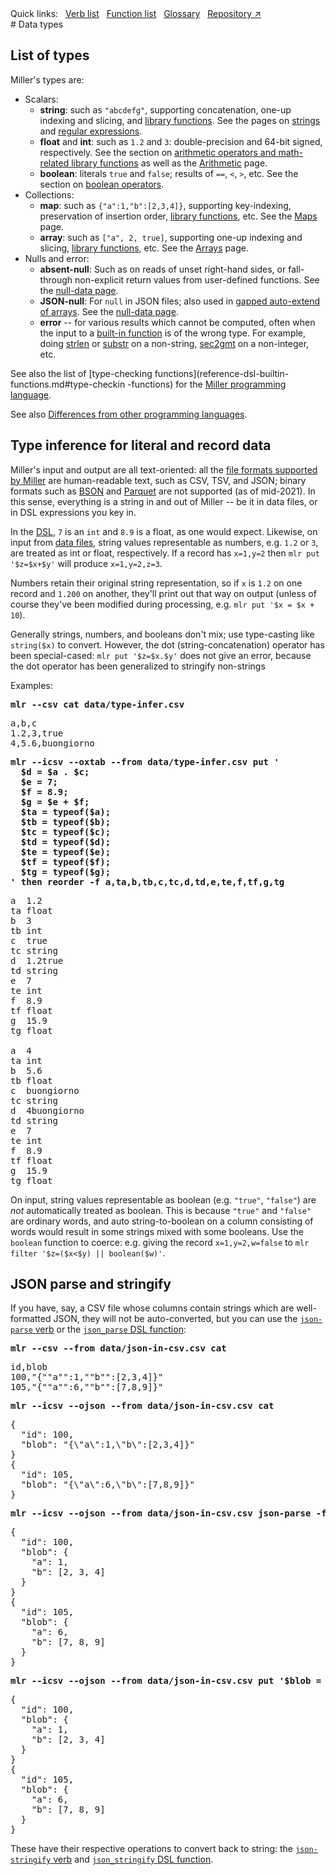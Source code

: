 <!---  PLEASE DO NOT EDIT DIRECTLY. EDIT THE .md.in FILE PLEASE. --->
<div>
<span class="quicklinks">
Quick links:
&nbsp;
<a class="quicklink" href="../reference-verbs/index.html">Verb list</a>
&nbsp;
<a class="quicklink" href="../reference-dsl-builtin-functions/index.html">Function list</a>
&nbsp;
<a class="quicklink" href="../glossary/index.html">Glossary</a>
&nbsp;
<a class="quicklink" href="https://github.com/johnkerl/miller" target="_blank">Repository ↗</a>
</span>
</div>
# Data types

## List of types

Miller's types are:

* Scalars:
    * **string**: such as `"abcdefg"`, supporting concatenation, one-up indexing and slicing, and [library functions](reference-dsl-builtin-functions.md#string-functions). See the pages on [strings](reference-main-strings.md) and [regular expressions](reference-main-regular-expressions.md).
    * **float** and **int**: such as `1.2` and `3`: double-precision and 64-bit signed, respectively. See the section on [arithmetic operators and math-related library functions](reference-dsl-builtin-functions.md#math-functions) as well as the [Arithmetic](reference-main-arithmetic.md) page.
    * **boolean**: literals `true` and `false`; results of `==`, `<`, `>`, etc. See the section on [boolean operators](reference-dsl-builtin-functions.md#boolean-functions).
* Collections:
    * **map**: such as `{"a":1,"b":[2,3,4]}`, supporting key-indexing, preservation of insertion order, [library functions](reference-dsl-builtin-functions.md#collections-functions), etc. See the [Maps](reference-main-maps.md) page.
    * **array**: such as `["a", 2, true]`, supporting one-up indexing and slicing, [library functions](reference-dsl-builtin-functions.md#collections-functions), etc. See the [Arrays](reference-main-arrays.md) page.
* Nulls and error:
    * **absent-null**: Such as on reads of unset right-hand sides, or fall-through non-explicit return values from user-defined functions. See the [null-data page](reference-main-null-data.md).
    * **JSON-null**: For `null` in JSON files; also used in [gapped auto-extend of arrays](reference-main-arrays.md#auto-extend-and-null-gaps). See the [null-data page](reference-main-null-data.md).
    * **error** -- for various results which cannot be computed, often when the input to a [built-in function](reference-dsl-builtin-functions.md) is of the wrong type. For example, doing [strlen](reference-dsl-builtin-functions.md#strlen) or [substr](reference-dsl-builtin-functions.md#substr) on a non-string, [sec2gmt](reference-dsl-builtin-functions.md#sec2gmt) on a non-integer, etc.

See also the list of [type-checking
functions](reference-dsl-builtin-functions.md#type-checkin -functions) for the
[Miller programming language](programming-language.md).

See also [Differences from other programming languages](reference-dsl-differences.md).

## Type inference for literal and record data

Miller's input and output are all text-oriented: all the
[file formats supported by Miller](file-formats.md) are human-readable text,
such as CSV, TSV, and JSON; binary formats such as
[BSON](https://bsonspec.org/) and [Parquet](https://parquet.apache.org/) are
not supported (as of mid-2021). In this sense, everything is a string in and out of
Miller -- be it in data files, or in DSL expressions you key in.

In the [DSL](programming-language.md), `7` is an `int` and `8.9` is a float, as
one would expect.  Likewise, on input from [data files](file-formats.md),
string values representable as numbers, e.g. `1.2` or `3`, are treated as int
or float, respectively. If a record has `x=1,y=2` then `mlr put '$z=$x+$y'`
will produce `x=1,y=2,z=3`.

Numbers retain their original string representation, so if `x` is `1.2` on one
record and `1.200` on another, they'll print out that way on output (unless of
course they've been modified during processing, e.g. `mlr put '$x = $x + 10`).

Generally strings, numbers, and booleans don't mix; use type-casting like
`string($x)` to convert. However, the dot (string-concatenation) operator has
been special-cased: `mlr put '$z=$x.$y'` does not give an error, because the
dot operator has been generalized to stringify non-strings

Examples:

<pre class="pre-highlight-in-pair">
<b>mlr --csv cat data/type-infer.csv</b>
</pre>
<pre class="pre-non-highlight-in-pair">
a,b,c
1.2,3,true
4,5.6,buongiorno
</pre>

<pre class="pre-highlight-in-pair">
<b>mlr --icsv --oxtab --from data/type-infer.csv put '</b>
<b>  $d = $a . $c;</b>
<b>  $e = 7;</b>
<b>  $f = 8.9;</b>
<b>  $g = $e + $f;</b>
<b>  $ta = typeof($a);</b>
<b>  $tb = typeof($b);</b>
<b>  $tc = typeof($c);</b>
<b>  $td = typeof($d);</b>
<b>  $te = typeof($e);</b>
<b>  $tf = typeof($f);</b>
<b>  $tg = typeof($g);</b>
<b>' then reorder -f a,ta,b,tb,c,tc,d,td,e,te,f,tf,g,tg</b>
</pre>
<pre class="pre-non-highlight-in-pair">
a  1.2
ta float
b  3
tb int
c  true
tc string
d  1.2true
td string
e  7
te int
f  8.9
tf float
g  15.9
tg float

a  4
ta int
b  5.6
tb float
c  buongiorno
tc string
d  4buongiorno
td string
e  7
te int
f  8.9
tf float
g  15.9
tg float
</pre>

On input, string values representable as boolean  (e.g. `"true"`, `"false"`)
are *not* automatically treated as boolean.  This is because `"true"` and
`"false"` are ordinary words, and auto string-to-boolean on a column consisting
of words would result in some strings mixed with some booleans. Use the
`boolean` function to coerce: e.g. giving the record `x=1,y=2,w=false` to `mlr
filter '$z=($x<$y) || boolean($w)'`.

## JSON parse and stringify

If you have, say, a CSV file whose columns contain strings which are well-formatted JSON,
they will not be auto-converted, but you can use the
[`json-parse` verb](reference-verbs.md#json-parse)
or the
[`json_parse` DSL function](reference-dsl-builtin-functions.md#json_parse):

<pre class="pre-highlight-in-pair">
<b>mlr --csv --from data/json-in-csv.csv cat</b>
</pre>
<pre class="pre-non-highlight-in-pair">
id,blob
100,"{""a"":1,""b"":[2,3,4]}"
105,"{""a"":6,""b"":[7,8,9]}"
</pre>

<pre class="pre-highlight-in-pair">
<b>mlr --icsv --ojson --from data/json-in-csv.csv cat</b>
</pre>
<pre class="pre-non-highlight-in-pair">
{
  "id": 100,
  "blob": "{\"a\":1,\"b\":[2,3,4]}"
}
{
  "id": 105,
  "blob": "{\"a\":6,\"b\":[7,8,9]}"
}
</pre>

<pre class="pre-highlight-in-pair">
<b>mlr --icsv --ojson --from data/json-in-csv.csv json-parse -f blob</b>
</pre>
<pre class="pre-non-highlight-in-pair">
{
  "id": 100,
  "blob": {
    "a": 1,
    "b": [2, 3, 4]
  }
}
{
  "id": 105,
  "blob": {
    "a": 6,
    "b": [7, 8, 9]
  }
}
</pre>

<pre class="pre-highlight-in-pair">
<b>mlr --icsv --ojson --from data/json-in-csv.csv put '$blob = json_parse($blob)'</b>
</pre>
<pre class="pre-non-highlight-in-pair">
{
  "id": 100,
  "blob": {
    "a": 1,
    "b": [2, 3, 4]
  }
}
{
  "id": 105,
  "blob": {
    "a": 6,
    "b": [7, 8, 9]
  }
}
</pre>

These have their respective operations to convert back to string: the
[`json-stringify` verb](reference-verbs.md#json-stringify)
and
[`json_stringify` DSL function](reference-dsl-builtin-functions.md#json_stringify).
